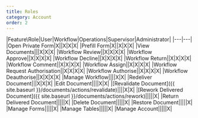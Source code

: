 ```yaml
---
title: Roles
category: Account
order: 2
---
```


|Feature\Role|User|Workflow|Operations|Supervisor|Administrator|
|---|---|
|Open Private Form|X||X|X|X|
|Prefill Form|X||X|X|X|
|View Documents|||X|X|X|
|Workflow Review||X|X|X|X|
|Workflow Approve||X|X|X|X|
|Workflow Decline||X|X|X|X|
|Workflow Return||X|X|X|X|
|Workflow Comment||X|X|X|X|
|Workflow Assign||X|X|X|X|
|Workflow Request Authorisation||X|X|X|X|
|Workflow Authorise||X|X|X|X|
|Workflow Deauthorise||X|X|X|X|
|Manage Workflow||||X|X|
|Redeliver Document|||X|X|X|
|Edit Document||||X|X|
|[Revalidate Document]({{ site.baseurl }}/documents/actions/revalidate)||||X|X|
|[Rework Delivered Document]({{ site.baseurl }}/documents/actions/rework)|||||X|
|Return Delivered Document|||||X|
|Delete Document|||||X|
|Restore Document|||||X|
|Manage Forms|||||X|
|Manage Tables|||||X|
|Manage Account|||||X|